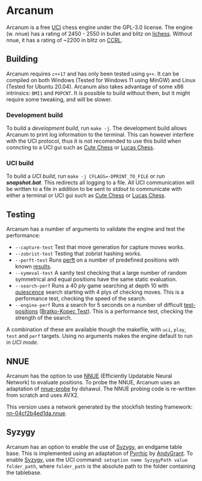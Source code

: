 # Arcanum
Arcanum is a free [UCI][uci-protocol] chess engine under the GPL-3.0 license.
The engine (w. nnue) has a rating of 2450 - 2550 in bullet and blitz on [lichess][lichess]. Without nnue, it has a rating of ~2200 in blitz on [CCRL][ccrl].

## Building
Arcanum requires `c++17` and has only been tested using `g++`. It can be compiled on both Windows (Tested for Windows 11 using MinGW) and Linux (Tested for Ubuntu 20.04). Arcanum also takes advantage of some x86 intrinsics: `BMI1` and `POPCNT`. It is possible to build without them, but it might require some tweaking, and will be slower.

### Development build
To build a *development build*, run `make -j`. The development build allows Arcanum to print log information to the terminal. This can however interfere with the UCI protocol, thus it is not recomended to use this build when conncting to a UCI gui such as [Cute Chess][cute-chess] or [Lucas Chess][lucas-chess].

### UCI build
To build a *UCI build*, run `make -j CFLAGS=-DPRINT_TO_FILE` or run ***snapshot.bat***. This redirects all logging to a file. All UCI communication will be written to a file in addition to be sent to *stdout* to communicate with either a terminal or UCI gui such as [Cute Chess][cute-chess] or [Lucas Chess][lucas-chess].

## Testing
Arcanum has a number of arguments to validate the engine and test the performance:
* `--capture-test` Test that move generation for capture moves works.
* `--zobrist-test` Testing that zobrist hashing works.
* `--perft-test` Runs [perft][perft] on a number of predefined positions with known [results][perft-results].
* `--symeval-test` A sanity test checking that a large number of random symmetrical and equal positions have the same static evaluation.
* `--search-perf` Runs a 40 ply game searching at depth 10 with [quiescence][qsearch] search starting with 4 plys of checking moves. This is a performance test, checking the speed of the search.
* `--engine-perf` Runs a search for 5 seconds on a number of difficult [test-positions][test-positions] ([Bratko-Kopec Test][bkt]). This is a performance test, checking the strength of the search.

A combination of these are available though the makefile, with `uci`, `play`, `test` and `perf` targets.
Using no arguments makes the engine default to run in *UCI mode*.

## NNUE
Arcanum has the option to use [NNUE][nnue] (Efficiently Updatable Neural Network) to evaluate positions.
To probe the NNUE, Arcanum uses an adaptation of [nnue-probe][nnue-probe] by dshawul. The NNUE probing code is re-written from scratch and uses AVX2.

This version uses a network generated by the stockfish testing framework: [nn-04cf2b4ed1da.nnue][nnue-file].

## Syzygy

Arcanum has an option to enable the use of [Syzygy][syzygy], an endgame table base. This is implemented using an adaptation of [Pyrrhic][pyrrhic] by [AndyGrant][andy-grant]. To enable [Syzygy][syzygy], use the UCI command: `setoption name SyzygyPath value folder_path`, where `folder_path` is the absolute path to the folder containing the tablebase.

[uci-protocol]: https://backscattering.de/chess/uci/
[lucas-chess]: https://lucaschess.pythonanywhere.com/
[cute-chess]: https://cutechess.com/
[python-chess]: https://python-chess.readthedocs.io/en/latest/
[perft]: https://www.chessprogramming.org/Perft
[perft-results]: https://www.chessprogramming.org/Perft_Results
[qsearch]: https://www.chessprogramming.org/Quiescence_Search
[test-positions]: https://www.chessprogramming.org/Test-Positions
[bkt]: https://www.chessprogramming.org/Bratko-Kopec_Test
[chess.com]: https://www.chess.com
[nnue]: https://www.chessprogramming.org/NNUE
[nnue-probe]: https://github.com/dshawul/nnue-probe
[lichess]: https://lichess.org/@/ArcanumBot
[nnue-file]: https://tests.stockfishchess.org/nns?network_name=nn-04cf2b4ed1da&user=
[ccrl]: https://computerchess.org.uk/ccrl/404/
[syzygy]: http://tablebase.sesse.net/
[pyrrhic]: https://github.com/AndyGrant/Pyrrhic
[andy-grant]: https://github.com/AndyGrant